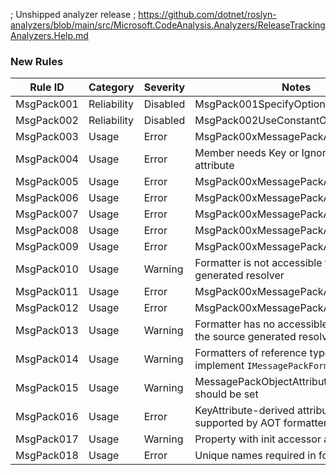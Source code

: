 ﻿; Unshipped analyzer release
; https://github.com/dotnet/roslyn-analyzers/blob/main/src/Microsoft.CodeAnalysis.Analyzers/ReleaseTrackingAnalyzers.Help.md

### New Rules

Rule ID | Category | Severity | Notes
--------|----------|----------|-------
MsgPack001 | Reliability | Disabled | MsgPack001SpecifyOptionsAnalyzer
MsgPack002 | Reliability | Disabled | MsgPack002UseConstantOptionsAnalyzer
MsgPack003 | Usage | Error | MsgPack00xMessagePackAnalyzer
MsgPack004 | Usage | Error | Member needs Key or IgnoreMember attribute
MsgPack005 | Usage | Error | MsgPack00xMessagePackAnalyzer
MsgPack006 | Usage | Error | MsgPack00xMessagePackAnalyzer
MsgPack007 | Usage | Error | MsgPack00xMessagePackAnalyzer
MsgPack008 | Usage | Error | MsgPack00xMessagePackAnalyzer
MsgPack009 | Usage | Error | MsgPack00xMessagePackAnalyzer
MsgPack010 | Usage | Warning | Formatter is not accessible to the source generated resolver
MsgPack011 | Usage | Error | MsgPack00xMessagePackAnalyzer
MsgPack012 | Usage | Error | MsgPack00xMessagePackAnalyzer
MsgPack013 | Usage | Warning | Formatter has no accessible instance for the source generated resolver
MsgPack014 | Usage | Warning | Formatters of reference types should implement `IMessagePackFormatter<T?>`
MsgPack015 | Usage | Warning | MessagePackObjectAttribute.AllowPrivate should be set
MsgPack016 | Usage | Error | KeyAttribute-derived attributes are not supported by AOT formatters
MsgPack017 | Usage | Warning | Property with init accessor and initializer
MsgPack018 | Usage | Error | Unique names required in force map mode
